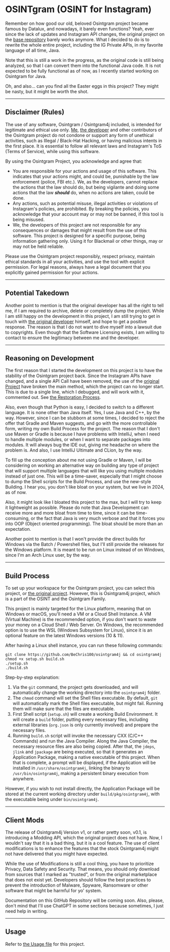 # OSINTgram (OSINT for Instagram)
Remember on how good our old, beloved Osintgram project became famous by Datalux,
and nowadays, it barely even functions? Yeah, ever since the lack of updates and
Instagram API changes, the original project on the
[base repository](https://github.com/Datalux/Osintgram) barely works anymore.
What I decided to do is to rewrite the whole entire project, including the IG
Private APIs, in my favorite language of all time, Java.

Note that this is still a work in the progress, as the original code is still
being analyzed, so that I can convert them into the functional Java code. It is
not expected to be fully functional as of now, as I recently started working on
Osintgram for Java.

Oh, and also... can you find all the Easter eggs in this project? They might be
nasty, but it might be worth the shot.

---

## Disclaimer (Rules)
The use of any software, Osintgram / Osintgram4j included, is intended for
legitimate and ethical use only. [Me](https://github.com/BeChris100),
[the developer](https://github.com/Datalux) and other contributors of the Osintgram
project do not condone or support any form of unethical activities, such as Illegal
/ Black-Hat Hacking, or having malicious intents in the first place. It is essential
to follow all relevant laws and Instagram's ToS (Terms of Service), while using
this software.

By using the Osintgram Project, you acknowledge and agree that:

- You are responsible for your actions and usage of this software. This indicates
  that your actions might, and could be, punishable by the law enforcement (police,
  FBI etc.). We, as the developers, cannot replace the actions that the law should
  do, but being vigilante and doing some actions that the law ***should*** do, when
  no actions are taken, could be done.
- Any actions, such as potential misuse, illegal activities or violations of
  Instagram's policies, are prohibited. By breaking the policies, you acknowledge
  that your account may or may not be banned, if this tool is being misused.
- We, the developers of this project are not responsible for any consequences or
  damages that might result from the use of this software. This project is designed
  for a specific purpose, being information gathering only. Using it for Blackmail
  or other things, may or may not be held reliable.

Please use the Osintgram project responsibly, respect privacy, maintain ethical
standards in all your activities, and use the tool with explicit permission. For
legal reasons, always have a legal document that you explicitly gained permission
for your actions.

---

## Potential Takedown
Another point to mention is that the original developer has all the right to tell
me, if I am required to archive, delete or completely dump the project. While I am
still happy on the development in this project, I am still trying to get in touch
with [the original developer](https://github.com/Datalux) himself, and hope to get
a positive response. The reason is that I do not want to dive myself into a lawsuit
due to copyrights. Even though that the Software Licensing exists, I am willing to
contact to ensure the legitimacy between me and the developer.

---

## Reasoning on Development
The first reason that I started the development on this project is to have the
stability of the Osintgram project back. Since the Instagram APIs have changed, and
a single API Call have been removed, the use of the
[original Project](https://github.com/Datalux/Osintgram) have broken the main
method, which the project can no longer start. This is due to a single line, which
I debugged, and will work with it, commented out. See
[the Restoration Process](OrigRestore.md).

Also, even though that Python is easy, I decided to switch to a different language.
It is none other than Java itself. Yes, I use Java and C++, by the way. However,
since I can be stubborn at some times, I decided to reject the offer that Gradle and
Maven suggests, and go with the more controllable form, writing my own Build Process
for the project. The reason that I don't use Maven or Gradle is because I have
problems with IntelliJ, when I need to handle multiple modules, or when I want to
separate packages into modules. It will always bug the IDE out, giving me headache
on where the problem is. And also, I use IntelliJ Ultimate and CLion, by the way.

To fill up the conception about me not using Gradle or Maven, I will be considering
on working an alternative way on building any type of project that will support
multiple languages that will like you using multiple modules instead of just one.
This will be a time-saver, especially that I might choose to dump the Shell scripts
for the Build Process, and use the new-style Building. I hear you, you don't like
bloat on your system, but we live in 2024, as of now.

Also, it might look like I bloated this project to the max, but I will try to keep
it lightweight as possible. Please do note that Java Development can receive more
and more bloat from time to time, since it can be time-consuming, or the fact that
Java is very much verbose and that it forces you into OOP (Object oriented
programming). The bloat should be more than an expectation.

Another point to mention is that I won't provide the direct builds for Windows via
the Batch / Powershell files, but I'll still provide the releases for the Windows
platform. It is meant to be run on Linux instead of on Windows, since I'm an Arch
Linux user, by the way.

---

## Build Process
To set up your workspace for the Osintgram project, you can select this project,
or [the original project](https://github.com/Datalux/Osintgram). However, this is
Osintgram4j project, which is a part of the OSINT and the Osintgram Family.

This project is mainly targeted for the Linux platform, meaning that on Windows or
macOS, you'll need a VM or a Cloud Shell Instance. A VM (Virtual Machine) is the
recommended option, if you don't want to waste your money on a Cloud Shell / Web
Server. On Windows, the recommended option is to use the WSL (Windows Subsystem
for Linux), since it is an optional feature on the latest Windows versions (10 &
11).

After having a Linux shell instance, you can run these following commands:
```shell
git clone https://github.com/BeChris100/osintgram4j && cd osintgram4j
chmod +x setup.sh build.sh
./setup.sh
./build.sh
```

Step-by-step explanation:
1. Via the `git` command, the project gets downloaded, and will automatically
   change the working directory into the `osintgram4j` folder.
2. The `chmod` command will set the Shell files executable. By default, `git`
   will automatically mark the Shell files executable, but might fail. Running
   them will make sure that the files are executable.
3. First Shell script (`setup.sh`) will create a working Build Environment. It
   will create a `build` folder, putting every necessary files, including external
   libraries (`org.json` is only currently involved) and prepare the necessary
   files.
4. Running `build.sh` script will invoke the necessary CXX (C/C++ Commands) and
   run the Java Compiler. Along the Java Compiler, the necessary resource files
   are also being copied. After that, the `jdeps`, `jlink` and `jpackage` are being
   executed, so that it generates an Application Package, making a native executable
   of this project. When that is complete, a prompt will be displayed, if the
   Application will be installed in `/usr/share/osintgram4j`, linking the binary
   to `/usr/bin/osintgram4j`, making a persistent binary execution from anywhere.

However, if you wish to not install directly, the Application Package will be stored
at the current working directory under `build/pkg/osintgram4j`, with the executable
being under `bin/osintgram4j`.

---

## Client Mods
The release of Osintgram4j Version v1, or rather pretty soon, v0.1, is introducing
a Modding API, which the original project does not have. Now, I wouldn't say that
it is a bad thing, but it is a cool feature. The use of client modifications is to
enhance the features that the stock Osintgram4j might not have delivered that you
might have expected.

While the use of Modifications is still a cool thing, you have to prioritize
Privacy, Data Safety and Security. That means, you should only download from sources
that I marked as "trusted", or from the original marketplace that does not exist
yet. Developers should follow the best practices to prevent the introduction of
Malware, Spyware, Ransomware or other software that might be harmful for yo' system.

Documentation on this GitHub Repository will be coming soon. Also, please, don't
mind that I'll use ChatGPT in some sections because sometimes, I just need help in
writing.

---

## Usage
Refer to [the Usage file](USAGE.md) for this project.